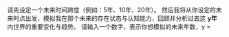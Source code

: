 请先设定一个未来时间跨度（例如：5年、10年、20年）。 
 然后我将从你设定的未来时点出发，模拟我在那个未来的存在状态与认知能力，回顾并分析过去这 **y年** 内世界的重要变化与趋势。
 请输入一个数字，表示你想模拟的未来年数，y =
